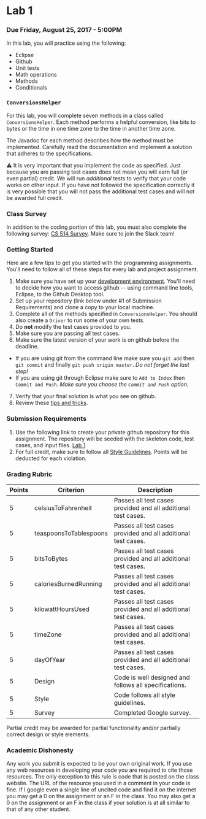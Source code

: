 Lab 1
=====

### Due Friday, August 25, 2017 - 5:00PM

In this lab, you will practice using the following:

- Eclipse
- Github
- Unit tests
- Math operations
- Methods
- Conditionals

### `ConversionsHelper`

For this lab, you will complete seven methods in a class called `ConversionsHelper`. Each method performs a helpful conversion, like bits to bytes or the time in one time zone to the time in another time zone.

The Javadoc for each method describes how the method must be implemented. Carefully read the documentation and implement a solution that adheres to the specifications.

:warning: It is very important that you implement the code as specified. Just because you are passing test cases does not mean you will earn full (or even partial) credit. We will run *additional* tests to verify that your code works on other input. If you have not followed the specification correctly it is very possible that you will not pass the additional test cases and will not be awarded full credit.

### Class Survey

In addition to the coding portion of this lab, you must also complete the following survey: [CS 514 Survey](https://goo.gl/forms/KE7s26ELW6Iuceol1). Make sure to join the Slack team!

### Getting Started

Here are a few tips to get you started with the programming assignments. You'll need to follow all of these steps for every lab and project assignment.

1. Make sure you have set up your [development environment](https://github.com/CS514-F17/notes/blob/master/Admin/devenvironment.md). You'll need to decide how you want to access github -- using command line tools, Eclipse, to the Github Desktop tool.
2. Set up your repository (link below under #1 of Submission Requirements) and clone a copy to your local machine.
3. Complete all of the methods specified in `ConversionsHelper`. You should also create a `Driver` to run some of your own tests. 
4. Do **not** modify the test cases provided to you.
5. Make sure you are passing all test cases.
6. Make sure the latest version of your work is on github before the deadline.
  - If you are using git from the command line make sure you `git add` then `git commit` and finally `git push origin master`. *Do not forget the last step!*
  - If you are using git through Eclipse make sure to `Add to Index` then `Commit and Push`. *Make sure you choose the `Commit and Push` option.*
7. Verify that your final solution is what you see on github.
8. Review these [tips and tricks](https://github.com/CS514-F17/notes/blob/master/Admin/tips.md).

### Submission Requirements

1. Use the following link to create your private github repository for this assignment. The repository will be seeded with the skeleton code, test cases, and input files. [Lab 1](https://classroom.github.com/assignment-invitations/09740b9b05ff36222c99c62f823829f5)
2. For full credit, make sure to follow all [Style Guidelines](https://github.com/CS514-F17/notes/blob/master/Admin/style.md). Points will be deducted for each violation.

### Grading Rubric

| Points | Criterion | Description |
| ------ | -------- | -------- |  
| 5 | celsiusToFahrenheit | Passes all test cases provided and all additional test cases. |
| 5 | teaspoonsToTablespoons | Passes all test cases provided and all additional test cases. |
| 5 | bitsToBytes | Passes all test cases provided and all additional test cases. |
| 5 | caloriesBurnedRunning | Passes all test cases provided and all additional test cases. |
| 5 | kilowattHoursUsed | Passes all test cases provided and all additional test cases. |
| 5 | timeZone | Passes all test cases provided and all additional test cases. |
| 5 | dayOfYear | Passes all test cases provided and all additional test cases. |
| 5 | Design  | Code is well designed and follows all specifications. |
| 5 | Style | Code follows all style guidelines. |
| 5 | Survey  | Completed Google survey. |

Partial credit may be awarded for partial functionality and/or partially correct design or style elements.

### Academic Dishonesty

Any work you submit is expected to be your own original work. If you use any web resources in developing your code you are required to cite those resources. The only exception to this rule is code that is posted on the class website. The URL of the resource you used in a comment in your code is fine. If I google even a single line of uncited code and find it on the internet you may get a 0 on the assignment or an F in the class. You may also get a 0 on the assignment or an F in the class if your solution is at all similar to that of any other student.
